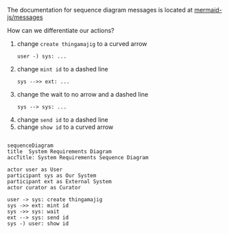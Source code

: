 The documentation for sequence diagram messages is located at [mermaid-js/messages](https://mermaid.js.org/syntax/sequenceDiagram.html#messages)

How can we differentiate our actions?

1. change `create thingamajig` to a curved arrow
   ```
   user -) sys: ...
   ```
1. change `mint id` to a dashed line
   ```
   sys -->> ext: ...
   ```
1. change the wait to no arrow and a dashed line
   ```
   sys --> sys: ...
   ```
1. change `send id` to a dashed line
1. change `show id` to a curved arrow


```mermaid

sequenceDiagram
title  System Requirements Diagram
accTitle: System Requirements Sequence Diagram

actor user as User
participant sys as Our System
participant ext as External System
actor curator as Curator

user -> sys: create thingamajig
sys ->> ext: mint id
sys ->> sys: wait
ext --> sys: send id
sys -) user: show id

```
